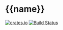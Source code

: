 # {{name}}

[![crates.io](http://meritbadge.herokuapp.com/{{name}})](https://crates.io/crates/{{name}})
[![Build Status](https://travis-ci.org/badboy/{{name}}.svg?branch=master)](https://travis-ci.org/badboy/{{name}})
